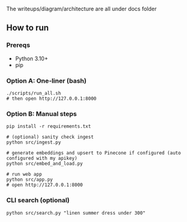 
The writeups/diagram/architecture are all under docs folder

## How to run

### Prereqs
- Python 3.10+
- pip

### Option A: One‑liner (bash)
```
./scripts/run_all.sh
# then open http://127.0.0.1:8000
```

### Option B: Manual steps
```
pip install -r requirements.txt

# (optional) sanity check ingest
python src/ingest.py

# generate embeddings and upsert to Pinecone if configured (auto configured with my apikey)
python src/embed_and_load.py

# run web app
python src/app.py
# open http://127.0.0.1:8000
```

### CLI search (optional)
```
python src/search.py "linen summer dress under 300"
```

